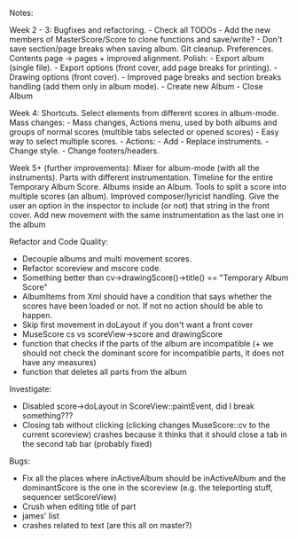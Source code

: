 Notes:

Week 2 - 3:
    Bugfixes and refactoring.
    - Check all TODOs
    - Add the new members of MasterScore/Score to clone functions and save/write?
    - Don't save section/page breaks when saving album.
    Git cleanup.
    Preferences.
    Contents page -> pages + improved alignment.
    Polish:
    - Export album (single file).
    - Export options (front cover, add page breaks for printing).
    - Drawing options (front cover).
    - Improved page breaks and section breaks handling (add them only in album mode).
    - Create new Album
    - Close Album

Week 4:
    Shortcuts.
    Select elements from different scores in album-mode.
    Mass changes:
     - Mass changes, Actions menu, used by both albums and groups of normal scores (multible tabs selected or opened scores)
     - Easy way to select multiple scores.
     - Actions:
        - Add - Replace instruments.
        - Change style.
        - Change footers/headers.

Week 5+ (further improvements):
    Mixer for album-mode (with all the instruments).
    Parts with different instrumentation.
    Timeline for the entire Temporary Album Score.
    Albums inside an Album.
    Tools to split a score into multiple scores (an album).
    Improved composer/lyricist handling. Give the user an option in the inspector to include (or not) that string in the front cover.
    Add new movement with the same instrumentation as the last one in the album


 Refactor and Code Quality:
 - Decouple albums and multi movement scores.
 - Refactor scoreview and mscore code.
 - Something better than cv->drawingScore()->title() == "Temporary Album Score"
 - AlbumItems from Xml should have a condition that says whether the scores have been loaded or not. If not no action should be able to happen.
 - Skip first movement in doLayout if you don't want a front cover
 - MuseScore cs vs scoreView->score and drawingScore
 - function that checks if the parts of the album are incompatible (+ we should not check the dominant score for incompatible parts, it does not have any measures)
 - function that deletes all parts from the album

Investigate:
 - Disabled score->doLayout in ScoreView::paintEvent, did I break something???
 - Closing tab without clicking (clicking changes MuseScore::cv to the current scoreview) crashes because it thinks that it should close a tab in the second tab bar (probably fixed)

Bugs:
 - Fix all the places where inActiveAlbum should be inActiveAlbum and the dominantScore is the one in the scoreview (e.g. the teleporting stuff, sequencer setScoreView)
 - Crush when editing title of part
 - james' list
 - crashes related to text (are this all on master?)
